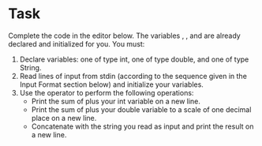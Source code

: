 ﻿# Task
Complete the code in the editor below. The variables , , and  are already declared and initialized for you. You must:

1. Declare  variables: one of type int, one of type double, and one of type String.
1. Read  lines of input from stdin (according to the sequence given in the Input Format section below) and initialize your  variables.
1. Use the  operator to perform the following operations:
	* Print the sum of  plus your int variable on a new line.
	* Print the sum of  plus your double variable to a scale of one decimal place on a new line.
	* Concatenate  with the string you read as input and print the result on a new line.